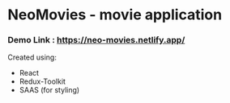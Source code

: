 # NeoMovies - movie application
### Demo Link : https://neo-movies.netlify.app/

Created using: 
- React
- Redux-Toolkit 
- SAAS (for styling)




